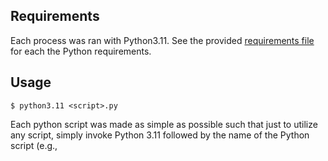 ## Requirements
Each process was ran with Python3.11. See the provided [requirements file](requirements.txt) for each the Python requirements.

## Usage
```shell
$ python3.11 <script>.py
```

Each python script was made as simple as possible such that just to utilize any script, simply invoke Python 3.11 followed by the name of the Python script (e.g., <script>.py). The process entails no distinctive steps beyond running the Python interpreter and specifying the script file (except when wanting to change already set hyperparameters).

-------
To utilize the C++ scripts to simulate data with and without anomolies for the AutoEncoder, it is necessary to make sure the appropraite libraires for ROOT are available in the environment. If so, then the following command can produce the desired normalData.root/mixedData.root files with the appropriate simulated data. Double check 'png' files for output of the simulations.

This will generate the normalData.root file to train the AutoEncoder on:
```shell
$ g++ -o generate_normal_data generate_normal_data.cpp `root-config --cflags --glibs`
$ ./generate_normal_data

```
This will generate the mixedData.root file with anomolies injected to be used to test (optional):
```shell
$ g++ -o generate_anom_data generate_anom_data.cpp `root-config --cflags --glibs`
$ ./generate_normal_data

```

-------


